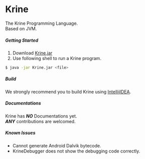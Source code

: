 Krine
======
The Krine Programming Language. <br/>
Based on JVM. <br/>

##### Getting Started
1. Download [Krine.jar](https://coding.net/u/Kiva/p/Krine/git/raw/master/bin/Krine.jar)
2. Use following shell to run a Krine program.
```bash
$ java -jar Krine.jar <file>
```

##### Build
We strongly recommend you to build Krine using [IntellijIDEA](https://www.jetbrains.com/idea/). <br/>

##### Documentations
Krine has ***NO*** Documentations yet.<br/>
***ANY*** contributions are welcomed.

##### Known Issues
* Cannot generate Android Dalvik bytecode.
* KrineDebugger does not show the debugging code correctly.

